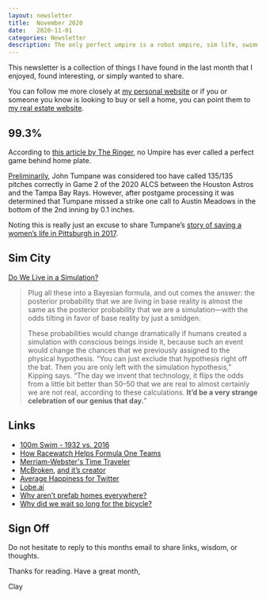 ```yaml
---
layout: newsletter
title:  November 2020
date:   2020-11-01
categories: Newsletter
description: The only perfect umpire is a robot umpire, sim life, swimming speed, Formula One software, words words words, shakes, and the history of bicycles.
---
```


This newsletter is a collection of things I have found in the last month that I enjoyed, found interesting, or simply wanted to share.

You can follow me more closely at [my personal website](http://claycarson.net "Personal Website") or if you or someone you know is looking to buy or sell a home, you can point them to [my real estate website](http://claycarson.com "Business Website ").

## 99.3%

According to [this article by The Ringer](https://www.theringer.com/mlb/2019/8/9/20798375/umpire-perfect-game-accurate-robo-umps), no Umpire has ever called a perfect game behind home plate.

[Preliminarily](https://www.closecallsports.com/2020/10/perfect-game-for-john-tumpane-is-first.html?m=1 "Perfect Game for John Tumpane is First in UEFL History"), John Tumpane was considered too have called 135/135 pitches correctly in Game 2 of the 2020 ALCS between the Houston Astros and the Tampa Bay Rays. However, after postgame processing it was determined that Tumpane missed a strike one call to Austin Meadows in the bottom of the 2nd inning by 0.1 inches.

Noting this is really just an excuse to share Tumpane’s [story of saving a women’s life in Pittsburgh in 2017](https://www.post-gazette.com/local/city/2017/06/28/mlb-umpire-john-tumpane-saves-woman-suicide-attempt-pittsburgh-roberto-clemente-bridge-jumper-pirates/stories/201706280194 "MLB umpire saves woman from edge of Roberto Clemente Bridge in Pittsburgh").

## Sim City

[Do We Live in a Simulation?](https://www.scientificamerican.com/article/do-we-live-in-a-simulation-chances-are-about-50-50/)

> Plug all these into a Bayesian formula, and out comes the answer: the posterior probability that we are living in base reality is almost the same as the posterior probability that we are a simulation—with the odds tilting in favor of base reality by just a smidgen.
> 
> These probabilities would change dramatically if humans created a simulation with conscious beings inside it, because such an event would change the chances that we previously assigned to the physical hypothesis. “You can just exclude that hypothesis right off the bat. Then you are only left with the simulation hypothesis,” Kipping says. “The day we invent that technology, it flips the odds from a little bit better than 50–50 that we are real to almost certainly we are not real, according to these calculations. **It’d be a very strange celebration of our genius that day.**”

## Links

- [100m Swim - 1932 vs. 2016](https://gfycat.com/measlythoroughhydatidtapeworm "100m Swim - 1932 vs. 2016")
- [How Racewatch Helps Formula One Teams](https://www.youtube.com/watch?v=hk4bf32ZEmM "How Racewatch Helps Formula One Teams")
- [Merriam-Webster's Time Traveler](https://www.merriam-webster.com/time-traveler/2020 "Merriam-Webster's Time Traveler")
- [McBroken](https://mcbroken.com "McBroken"), [and it’s creator](https://www.theverge.com/2020/10/22/21529477/mcdonalds-mcbroken-bot-ice-cream-machines-app-engineering "Meet the 24-year-old who’s tracking every broken McDonald’s ice-cream machine in the US")
- [Average Happiness for Twitter](http://hedonometer.org/timeseries/en_all/?from=2008-09-09&to=2020-10-28 "Average Happiness for Twitter")
- [Lobe.ai](https://www.lobe.ai)
- [Why aren’t prefab homes everywhere?](https://www.fastcompany.com/90561322/prefab-was-supposed-to-fix-the-construction-industrys-biggest-problems-why-isnt-it-everywhere)
- [Why did we wait so long for the bicycle?](https://rootsofprogress.org/why-did-we-wait-so-long-for-the-bicycle)

## Sign Off

Do not hesitate to reply to this months email to share links, wisdom, or thoughts.

Thanks for reading. Have a great month,

Clay